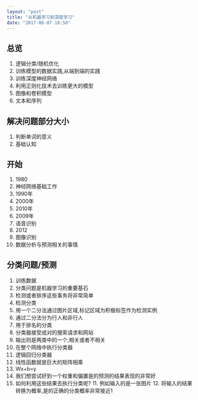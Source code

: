 ```yaml
---
layout: "post"
title: "从机器学习到深度学习"
date: "2017-06-07 18:50"
---
```


## 总览

1. 逻辑分类/随机优化
  2. 训练模型的数据实践,从端到端的实践
3. 训练深度神经网络
  4. 利用正则化技术去训练更大的模型
4. 图像和卷积模型
5. 文本和序列

## 解决问题部分大小
1. 判断单词的意义
2. 基础认知


##  开始
1. 1980
  2. 神经网络基础工作
2. 1990年
3. 2000年
4. 2010年
5. 2009年
  6. 语音识别
6. 2012
  7. 图像识别
2. 数据分析与预测相关的事情

## 分类问题/预测
1. 训练数据
2. 分类问题是机器学习的重要基石
3. 检测或者排序这些事务将非常简单
4. 检测分类
  5. 用一个二分法通过图片区域,标记区域为积极标签作为检测实例
  6. 通过二分法分为行人和非行人
5. 用于排名的分类
  6. 分类器接受成对的搜索请求和网站
  7. 输出则是两类中的一个,相关或者不相关
  8. 在整个网络中执行分类器
6. 逻辑回归分类器
  7. 线性函数就是巨大的矩阵相乘
  8. Wx+b=y
  9. 我们想尝试好到一个权重和偏置是的预测的结果表现的非常好
  10. 如何利用这些结果去执行分类呢?
    11. 例如输入的是一张图片
    12. 将输入的结果转换为概率,是的正确的分类概率非常接近1
